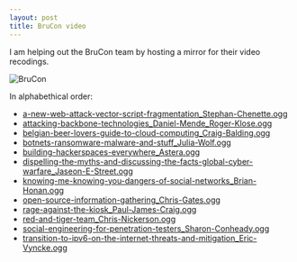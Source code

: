 ```yaml
---
layout: post
title: BruCon video
---
```

I am helping out the BruCon team by hosting a mirror for their video
recodings.

![BruCon](http://www.brucon.org/images/b/bb/Vbanner1.jpg)

In alphabethical order:

  * [a-new-web-attack-vector-script-fragmentation_Stephan-Chenette.ogg](bruconvideo/a-new-web-attack-vector-script-fragmentation_Stephan-Chenette.ogg)
  * [attacking-backbone-technologies_Daniel-Mende_Roger-Klose.ogg](bruconvideo/attacking-backbone-technologies_Daniel-Mende_Roger-Klose.ogg)
  * [belgian-beer-lovers-guide-to-cloud-computing_Craig-Balding.ogg](bruconvideo/belgian-beer-lovers-guide-to-cloud-computing_Craig-Balding.ogg)
  * [botnets-ransomware-malware-and-stuff_Julia-Wolf.ogg](bruconvideo/botnets-ransomware-malware-and-stuff_Julia-Wolf.ogg)
  * [building-hackerspaces-everywhere_Astera.ogg](bruconvideo/building-hackerspaces-everywhere_Astera.ogg)
  * [dispelling-the-myths-and-discussing-the-facts-global-cyber-warfare_Jaseon-E-Street.ogg](bruconvideo/dispelling-the-myths-and-discussing-the-facts-global-cyber-warfare_Jaseon-E-Street.ogg)
  * [knowing-me-knowing-you-dangers-of-social-networks_Brian-Honan.ogg](bruconvideo/knowing-me-knowing-you-dangers-of-social-networks_Brian-Honan.ogg)
  * [open-source-information-gathering_Chris-Gates.ogg](bruconvideo/open-source-information-gathering_Chris-Gates.ogg)
  * [rage-against-the-kiosk_Paul-James-Craig.ogg](bruconvideo/rage-against-the-kiosk_Paul-James-Craig.ogg)
  * [red-and-tiger-team_Chris-Nickerson.ogg](bruconvideo/red-and-tiger-team_Chris-Nickerson.ogg)
  * [social-engineering-for-penetration-testers_Sharon-Conheady.ogg](bruconvideo/social-engineering-for-penetration-testers_Sharon-Conheady.ogg)
  * [transition-to-ipv6-on-the-internet-threats-and-mitigation_Eric-Vyncke.ogg](bruconvideo/transition-to-ipv6-on-the-internet-threats-and-mitigation_Eric-Vyncke.ogg)

